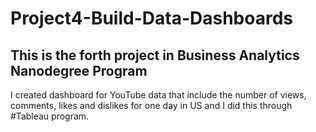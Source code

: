 # Project4-Build-Data-Dashboards

## This is the forth project in Business Analytics Nanodegree Program

I created dashboard for YouTube data that include the number of views, comments, likes and dislikes for one day in US and I did this through #Tableau program.
